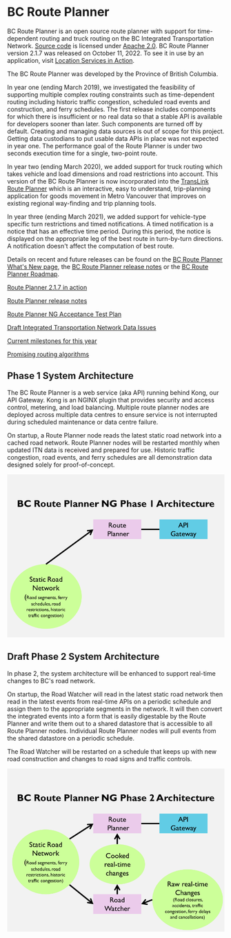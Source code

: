 # BC Route Planner
BC Route Planner is an open source route planner with support for time-dependent routing and truck routing on the BC Integrated Transportation Network. [Source code](https://github.com/bcgov/ols-router) is licensed under [Apache 2.0](https://www.apache.org/licenses/LICENSE-2.0). BC Route Planner version 2.1.7 was released on October 11, 2022. To see it in use by an application, visit [Location Services in Action](https://ols-demo.apps.gov.bc.ca/index.html).

The BC Route Planner was developed by the Province of British Columbia. 

In year one (ending March 2019), we investigated the feasibility of supporting multiple complex routing constraints such as time-dependent routing including historic traffic congestion, scheduled road events and construction, and ferry schedules. The first release includes components for which there is insufficient or no real data so that a stable API is available for developers sooner than later. Such components are turned off by default. Creating and managing data sources is out of scope for this project. Getting data custodians to put usable data APIs in place was not expected in year one. The performance goal of the Route Planner is under two seconds execution time for a single, two-point route.

In year two (ending March 2020), we added support for truck routing which takes vehicle and load dimensions and road restrictions into account. This version of the BC Route Planner is now incorporated into the [TransLink Route Planner](https://translink.apps.gov.bc.ca/trp/) which is an interactive, easy to understand, trip-planning application for goods movement in Metro Vancouver that improves on existing regional way-finding and trip planning tools.

In year three (ending March 2021), we added support for vehicle-type specific turn restrictions and timed notifications. A timed notification is a notice that has an effective time period. During this period, the notice is displayed on the appropriate leg of the best route in turn-by-turn directions. A notification doesn't affect the computation of best route.

Details on recent and future releases can be found on the [BC Route Planner What's New page](https://www2.gov.bc.ca/gov/content?id=51364680561947AA9372AF1817EC2ACD), the [BC Route Planner release notes](https://github.com/bcgov/ols-router/blob/gh-pages/rpng-release-notes.md) or the [BC Route Planner Roadmap](https://github.com/bcgov/ols-router/blob/gh-pages/route-planner-roadmap.md).


[Route Planner 2.1.7 in action](https://ols-demo.apps.gov.bc.ca/index.html)

[Route Planner release notes](rpng-release-notes.md)

[Route Planner NG Acceptance Test Plan](rpng-atp.md)

[Draft Integrated Transportation Network Data Issues](itn-data-issues.md)

[Current milestones for this year](https://github.com/bcgov/ols-router/milestones)

[Promising routing algorithms](https://github.com/bcgov/ols-router/issues/25)


## Phase 1 System Architecture
The BC Route Planner is a web service (aka API) running behind Kong, our API Gateway. Kong is an NGINX plugin that provides security and access control, metering, and load balancing. Multiple route planner nodes are deployed across multiple data centres to ensure service is not interrupted during scheduled maintenance or data centre failure.

On startup, a Route Planner node reads the latest static road network into a cached road network. Route Planner nodes will be restarted monthly when updated ITN data is received and prepared for use. Historic traffic congestion, road events, and ferry schedules are all demonstration data designed solely for proof-of-concept.

![](BC-RPNG-Phase-1-Architecture.png)

## Draft Phase 2 System Architecture
In phase 2, the system architecture will be enhanced to support real-time changes to BC's road network.

On startup, the Road Watcher will read in the latest static road network then read in the latest events from real-time APIs on a periodic schedule and assign them to the appropriate segments in the network. It will then convert the integrated events into a form that is easily digestable by the Route Planner and write them out to a shared datastore that is accessible to all Route Planner nodes.  Individual Route Planner nodes will pull events from the shared datastore on a periodic schedule. 

The Road Watcher will be restarted on a schedule that keeps up with new road construction and changes to road signs and traffic controls.

![](BC-RPNG-Phase-2-Architecture.png)
